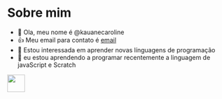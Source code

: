 # Sobre mim
- 👋 Ola, meu nome é @kauanecaroline
- :+1: Meu email para contato é  [email](kauane.cavalheiro@escola.pr.gov.br)
- 👀 Estou interessada em aprender novas línguagens de programação
- 🌱 eu estou aprendendo a programar recentemente a linguagem de javaScript e Scratch

<img src="https://cdn.jsdelivr.net/gh/devicons/devicon/icons/java/java-original.svg" width="40" height="40"/>
